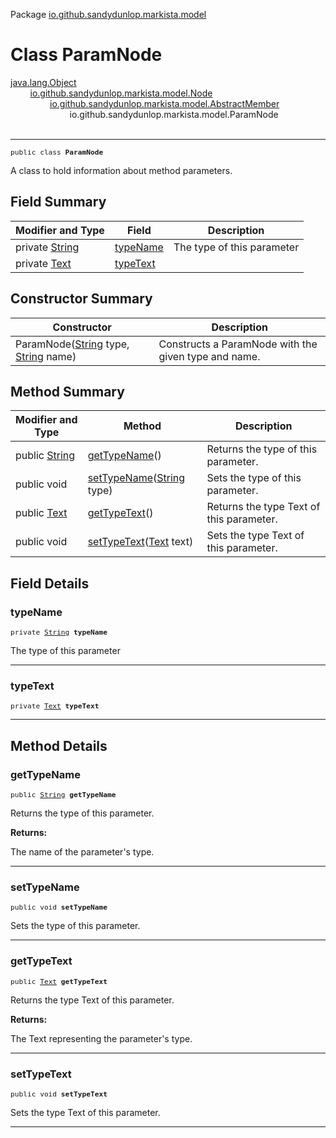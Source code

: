 Package [io.github.sandydunlop.markista.model](index.md)

# Class ParamNode
[java.lang.Object](https://docs.oracle.com/en/java/javase/24/docs/api/java.base/java/lang/Object.html)<br/>
        [io.github.sandydunlop.markista.model.Node](Node.md)<br/>
                [io.github.sandydunlop.markista.model.AbstractMember](AbstractMember.md)<br/>
                        io.github.sandydunlop.markista.model.ParamNode<br/>
<br/>

----

<span style="font-family: monospace; font-size: 80%;">public class __ParamNode__</span>

A class to hold information about method parameters.


## Field Summary

| Modifier and Type                                                                                    | Field                 | Description                |
|------------------------------------------------------------------------------------------------------|-----------------------|----------------------------|
| private [String](https://docs.oracle.com/en/java/javase/24/docs/api/java.base/java/lang/String.html) | [typeName](#typename) | The type of this parameter |
| private [Text](Text.md)                                                                              | [typeText](#typetext) |                            |

## Constructor Summary

| Constructor                                                                                                                                                                                                     | Description                                          |
|-----------------------------------------------------------------------------------------------------------------------------------------------------------------------------------------------------------------|------------------------------------------------------|
| ParamNode([String](https://docs.oracle.com/en/java/javase/24/docs/api/java.base/java/lang/String.html) type, [String](https://docs.oracle.com/en/java/javase/24/docs/api/java.base/java/lang/String.html) name) | Constructs a ParamNode with the given type and name. |

## Method Summary

| Modifier and Type                                                                                   | Method                                                                                                                         | Description                              |
|-----------------------------------------------------------------------------------------------------|--------------------------------------------------------------------------------------------------------------------------------|------------------------------------------|
| public [String](https://docs.oracle.com/en/java/javase/24/docs/api/java.base/java/lang/String.html) | [getTypeName](#gettypename)()                                                                                                  | Returns the type of this parameter.      |
| public void                                                                                         | [setTypeName](#settypename)([String](https://docs.oracle.com/en/java/javase/24/docs/api/java.base/java/lang/String.html) type) | Sets the type of this parameter.         |
| public [Text](Text.md)                                                                              | [getTypeText](#gettypetext)()                                                                                                  | Returns the type Text of this parameter. |
| public void                                                                                         | [setTypeText](#settypetext)([Text](Text.md) text)                                                                              | Sets the type Text of this parameter.    |

## Field Details

### typeName

<span style="font-family: monospace; font-size: 80%;">private [String](https://docs.oracle.com/en/java/javase/24/docs/api/java.base/java/lang/String.html) __typeName__</span>

The type of this parameter


---

### typeText

<span style="font-family: monospace; font-size: 80%;">private [Text](Text.md) __typeText__</span>




---


## Method Details

### getTypeName

<span style="font-family: monospace; font-size: 80%;">public [String](https://docs.oracle.com/en/java/javase/24/docs/api/java.base/java/lang/String.html) __getTypeName__</span>

Returns the type of this parameter.

**Returns:**

The name of the parameter's type.


---

### setTypeName

<span style="font-family: monospace; font-size: 80%;">public void __setTypeName__</span>

Sets the type of this parameter.


---

### getTypeText

<span style="font-family: monospace; font-size: 80%;">public [Text](Text.md) __getTypeText__</span>

Returns the type Text of this parameter.

**Returns:**

The Text representing the parameter's type.


---

### setTypeText

<span style="font-family: monospace; font-size: 80%;">public void __setTypeText__</span>

Sets the type Text of this parameter.


---

